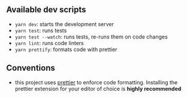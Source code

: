 ## Available dev scripts

* `yarn dev`: starts the development server
* `yarn test`: runs tests
* `yarn test --watch`: runs tests, re-runs them on code changes
* `yarn lint`: runs code linters
* `yarn prettify`: formats code with prettier

## Conventions

* this project uses [prettier](https://github.com/prettier/prettier) to enforce
  code formatting. Installing the prettier extension for your editor of choice
  is **highly recommended**
